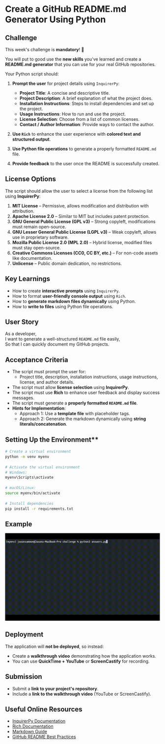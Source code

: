 # Create a GitHub README.md Generator Using Python

## Challenge

This week's challenge is **mandatory**! 🚀

You will put to good use the **new skills** you've learned and create a **README.md generator** that you can use for your real GitHub repositories.

Your Python script should:

1. **Prompt the user** for project details using `InquirerPy`:

   - **Project Title**: A concise and descriptive title.
   - **Project Description**: A brief explanation of what the project does.
   - **Installation Instructions**: Steps to install dependencies and set up the project.
   - **Usage Instructions**: How to run and use the project.
   - **License Selection**: Choose from a list of common licenses.
   - **Contact / Author Information**: Provide ways to contact the author.

2. **Use `Rich`** to enhance the user experience with **colored text and structured output**.
3. **Use Python file operations** to generate a properly formatted `README.md` file.
4. **Provide feedback** to the user once the README is successfully created.

## License Options

The script should allow the user to select a license from the following list using **InquirerPy**:

1. **MIT License** – Permissive, allows modification and distribution with attribution.
2. **Apache License 2.0** – Similar to MIT but includes patent protection.
3. **GNU General Public License (GPL v3)** – Strong copyleft, modifications must remain open-source.
4. **GNU Lesser General Public License (LGPL v3)** – Weak copyleft, allows use in proprietary software.
5. **Mozilla Public License 2.0 (MPL 2.0)** – Hybrid license, modified files must stay open-source.
6. **Creative Commons Licenses (CC0, CC BY, etc.)** – For non-code assets like documentation.
7. **Unlicense** – Public domain dedication, no restrictions.

## Key Learnings

- How to create **interactive prompts** using `InquirerPy`.
- How to format **user-friendly console output** using `Rich`.
- How to **generate markdown files dynamically** using Python.
- How to **write to files** using Python file operations.

## User Story

As a developer,  
I want to generate a well-structured `README.md` file easily,  
So that I can quickly document my GitHub projects.

## Acceptance Criteria

- The script must prompt the user for:
  - Project title, description, installation instructions, usage instructions, license, and author details.
- The script must allow **license selection** using **InquirerPy**.
- The script must use **Rich** to enhance user feedback and display success messages.
- The script must generate a **properly formatted `README.md` file**.
- **Hints for Implementation**:
  - Approach 1: Use a **template file** with placeholder tags.
  - Approach 2: Generate the markdown dynamically using **string literals/concatenation**.

## Setting Up the Environment\*\*

```bash
# Create a virtual environment
python -m venv myenv

# Activate the virtual environment
# Windows:
myenv\Scripts\activate

# macOS/Linux:
source myenv/bin/activate

# Install dependencies
pip install -r requirements.txt
```

## Example

![Week 6 Image](week6.gif)

## Deployment

The application will **not be deployed**, so instead:

- Create a **walkthrough video** demonstrating how the application works.
- You can use **QuickTime + YouTube** or **ScreenCastify** for recording.

## Submission

- Submit a **link to your project's repository**.
- Include a **link to the walkthrough video** (YouTube or ScreenCastify).

## Useful Online Resources

- [InquirerPy Documentation](https://inquirerpy.readthedocs.io/en/latest/)
- [Rich Documentation](https://rich.readthedocs.io/en/latest/)
- [Markdown Guide](https://www.markdownguide.org/)
- [GitHub README Best Practices](https://docs.github.com/en/github/creating-cloning-and-archiving-repositories/about-readmes)
